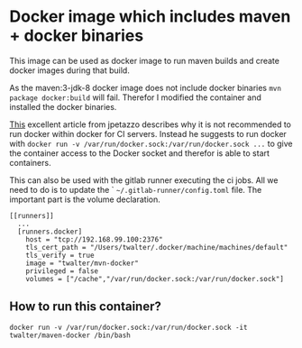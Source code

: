 # Docker image which includes maven + docker binaries
This image can be used as docker image to run maven builds and create docker images during that build.

As the maven:3-jdk-8 docker image does not include docker binaries 
``mvn package docker:build`` will fail. Therefor I modified the container and installed the docker binaries.

[This](https://jpetazzo.github.io/2015/09/03/do-not-use-docker-in-docker-for-ci) excellent article from jpetazzo
describes why it is not recommended to run docker within docker for CI servers. Instead he suggests to run docker with
``docker run -v /var/run/docker.sock:/var/run/docker.sock ...`` to give the container access to the Docker socket and 
therefor is able to start containers.



This can also be used with the gitlab runner executing the ci jobs. All we need to do is to update the `
``~/.gitlab-runner/config.toml`` file. The important part is the volume declaration.

```
[[runners]]
  ...
  [runners.docker]
    host = "tcp://192.168.99.100:2376"
    tls_cert_path = "/Users/twalter/.docker/machine/machines/default"
    tls_verify = true
    image = "twalter/mvn-docker"
    privileged = false
    volumes = ["/cache","/var/run/docker.sock:/var/run/docker.sock"]
```

## How to run this container?
```
docker run -v /var/run/docker.sock:/var/run/docker.sock -it twalter/maven-docker /bin/bash
```
